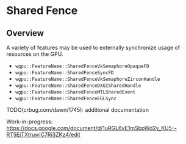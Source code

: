 # Shared Fence

## Overview

A variety of features may be used to externally synchronize usage of resources on the GPU.

- `wgpu::FeatureName::SharedFenceVkSemaphoreOpaqueFD`
- `wgpu::FeatureName::SharedFenceSyncFD`
- `wgpu::FeatureName::SharedFenceVkSemaphoreZirconHandle`
- `wgpu::FeatureName::SharedFenceDXGISharedHandle`
- `wgpu::FeatureName::SharedFenceMTLSharedEvent`
- `wgpu::FeatureName::SharedFenceEGLSync`

TODO(crbug.com/dawn/1745): additional documentation

Work-in-progress: https://docs.google.com/document/d/1uRGL6vE1mSbpWd2v_KU5--RT5EjTXtruwiC7Ri3ZKz4/edit
